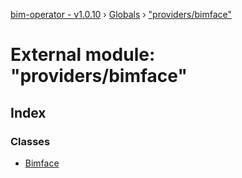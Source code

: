 [bim-operator - v1.0.10](../README.md) › [Globals](../globals.md) › ["providers/bimface"](_providers_bimface_.md)

# External module: "providers/bimface"

## Index

### Classes

* [Bimface](../classes/_providers_bimface_.bimface.md)
